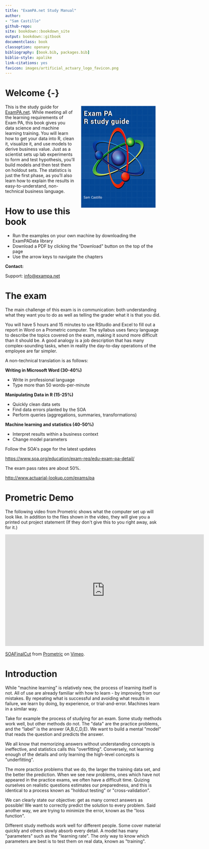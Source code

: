 ```yaml
--- 
title: "ExamPA.net Study Manual"
author: 
- "Sam Castillo"
github-repo: 
site: bookdown::bookdown_site
output: bookdown::gitbook
documentclass: book
classoption: openany
bibliography: [book.bib, packages.bib]
biblio-style: apalike
link-citations: yes
favicon: images/artificial_actuary_logo_favicon.png
---
```


# Welcome {-} 

<img src="images/book_cover.jpg" width="250" height="340" alt="Cover image" align="right" style="margin: 0 1em 0 1em" />This is the study guide for [ExamPA.net](https://www.exampa.net/).  While meeting all of the learning requirements of Exam PA, this book gives you data science and machine learning training.  You will learn how to get your data into R, clean it, visualize it, and use models to derive business value.  Just as a scientist sets up lab experiments to form and test hypothesis, you’ll build models and then test them on holdout sets.  The statistics is just the first phase, as you’ll also learn how to explain the results in easy-to-understand, non-technical business language.

# How to use this book

* Run the examples on your own machine by downloading the ExamPAData library
* Download a PDF by clicking the "Download" button on the top of the page
* Use the arrow keys to navigate the chapters

**Contact:**

Support: info@exampa.net

# The exam

The main challenge  of this exam is in communication: both understanding what they want you to do as well as telling the grader what it is that you did.

You will have 5 hours and 15 minutes to use RStudio and Excel to fill out a report in Word on a Prometric computer.  The syllabus uses fancy language to describe the topics covered on the exam, making it sound more difficult than it should be.  A good analogy is a job description that has many complex-sounding tasks, when in reality the day-to-day operations of the employee are far simpler.

A non-technical translation is as follows:

**Writing in Microsoft Word (30-40%)**

- Write in professional language
- Type more than 50 words-per-minute

**Manipulating Data in R (15-25%)**

- Quickly clean data sets
- Find data errors planted by the SOA
- Perform queries (aggregations, summaries, transformations)

**Machine learning and statistics (40-50%)**

- Interpret results within a business context
- Change model parameters

Follow the SOA's page for the latest updates

https://www.soa.org/education/exam-req/edu-exam-pa-detail/

The exam pass rates are about 50%.

http://www.actuarial-lookup.com/exams/pa

# Prometric Demo

The following video from Prometric shows what the computer set up will look like.  In addition to the files shown in the video, they will give you a printed out project statement (If they don't give this to you right away, ask for it.)

<iframe src="https://player.vimeo.com/video/304653968" width="640" height="360" frameborder="0" allow="autoplay; fullscreen" allowfullscreen></iframe>
<p><a href="https://vimeo.com/304653968">SOAFinalCut</a> from <a href="https://vimeo.com/user10231556">Prometric</a> on <a href="https://vimeo.com">Vimeo</a>.</p>

# Introduction

While "machine learning" is relatively new, the process of learning itself is not.   All of use are already familiar with how to learn - by improving from our mistakes.  By repeating what is successful and avoiding what results in failure, we learn by doing, by experience, or trial-and-error.  Machines learn in a similar way.

Take for example the process of studying for an exam.  Some study methods work well, but other methods do not.  The "data" are the practice problems, and the “label” is the answer (A,B,C,D,E).  We want to build a mental "model” that reads the question and predicts the answer.

We all know that memorizing answers without understanding concepts is ineffective, and statistics calls this "overfitting".  Conversely, not learning enough of the details and only learning the high-level concepts is "underfitting".

The more practice problems that we do, the larger the training data set, and the better the prediction.  When we see new problems, ones which have not appeared in the practice exams, we often have a difficult time. Quizing ourselves on realistic questions estimates our preparedness, and this is identical to a process known as "holdout testing" or "cross-validation". 

We can clearly state our objective: get as many correct answers as possible! We want to correctly predict the solution to every problem.  Said another way, we are trying to minimize the error, known as the "loss function".  

Different study methods work well for different people.  Some cover material quickly and others slowly absorb every detail.  A model has many "parameters" such as the "learning rate".  The only way to know which parameters are best is to test them on real data, known as "training".
